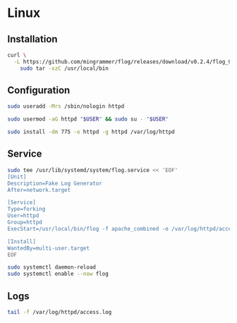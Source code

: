 # Linux

## Installation

```sh
curl \
  -L https://github.com/mingrammer/flog/releases/download/v0.2.4/flog_0.2.4_linux_amd64.tar.gz | \
    sudo tar -xzC /usr/local/bin
```

## Configuration

```sh
sudo useradd -Mrs /sbin/nologin httpd
```

```sh
sudo usermod -aG httpd "$USER" && sudo su - "$USER"
```

```sh
sudo install -dm 775 -o httpd -g httpd /var/log/httpd
```

## Service

```sh
sudo tee /usr/lib/systemd/system/flog.service << 'EOF'
[Unit]
Description=Fake Log Generator
After=network.target

[Service]
Type=forking
User=httpd
Group=httpd
ExecStart=/usr/local/bin/flog -f apache_combined -o /var/log/httpd/access.log -t log -d 0.0001 -s 0.0001 -l -w

[Install]
WantedBy=multi-user.target
EOF
```

```sh
sudo systemctl daemon-reload
sudo systemctl enable --now flog
```

## Logs

```sh
tail -f /var/log/httpd/access.log
```
